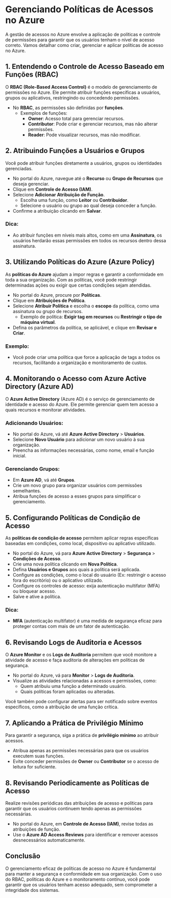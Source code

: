 # Gerenciando Políticas de Acessos no Azure

A gestão de acessos no Azure envolve a aplicação de políticas e controle de permissões para garantir que os usuários tenham o nível de acesso correto. Vamos detalhar como criar, gerenciar e aplicar políticas de acesso no Azure.

## 1. Entendendo o Controle de Acesso Baseado em Funções (RBAC)

O **RBAC (Role-Based Access Control)** é o modelo de gerenciamento de permissões no Azure. Ele permite atribuir funções específicas a usuários, grupos ou aplicativos, restringindo ou concedendo permissões.

- No **RBAC**, as permissões são definidas por **funções**.
  - Exemplos de funções:
    - **Owner**: Acesso total para gerenciar recursos.
    - **Contributor**: Pode criar e gerenciar recursos, mas não alterar permissões.
    - **Reader**: Pode visualizar recursos, mas não modificar.

## 2. Atribuindo Funções a Usuários e Grupos

Você pode atribuir funções diretamente a usuários, grupos ou identidades gerenciadas.

- No portal do Azure, navegue até o **Recurso** ou **Grupo de Recursos** que deseja gerenciar.
- Clique em **Controle de Acesso (IAM)**.
- Selecione **Adicionar Atribuição de Função**.
  - Escolha uma função, como **Leitor** ou **Contribuidor**.
  - Selecione o usuário ou grupo ao qual deseja conceder a função.
- Confirme a atribuição clicando em **Salvar**.

### Dica:
- Ao atribuir funções em níveis mais altos, como em uma **Assinatura**, os usuários herdarão essas permissões em todos os recursos dentro dessa assinatura.

## 3. Utilizando Políticas do Azure (Azure Policy)

As **políticas do Azure** ajudam a impor regras e garantir a conformidade em toda a sua organização. Com as políticas, você pode restringir determinadas ações ou exigir que certas condições sejam atendidas.

- No portal do Azure, procure por **Políticas**.
- Clique em **Atribuições de Política**.
- Selecione **Atribuir Política** e escolha o **escopo** da política, como uma assinatura ou grupo de recursos.
  - Exemplo de política: **Exigir tag em recursos** ou **Restringir o tipo de máquina virtual**.
- Defina os parâmetros da política, se aplicável, e clique em **Revisar e Criar**.

### Exemplo:
- Você pode criar uma política que force a aplicação de tags a todos os recursos, facilitando a organização e monitoramento de custos.

## 4. Monitorando o Acesso com Azure Active Directory (Azure AD)

O **Azure Active Directory** (Azure AD) é o serviço de gerenciamento de identidade e acesso do Azure. Ele permite gerenciar quem tem acesso a quais recursos e monitorar atividades.

### Adicionando Usuários:
- No portal do Azure, vá até **Azure Active Directory** > **Usuários**.
- Selecione **Novo Usuário** para adicionar um novo usuário à sua organização.
- Preencha as informações necessárias, como nome, email e função inicial.

### Gerenciando Grupos:
- Em **Azure AD**, vá até **Grupos**.
- Crie um novo grupo para organizar usuários com permissões semelhantes.
- Atribua funções de acesso a esses grupos para simplificar o gerenciamento.

## 5. Configurando Políticas de Condição de Acesso

As **políticas de condição de acesso** permitem aplicar regras específicas baseadas em condições, como local, dispositivo ou aplicativo utilizado.

- No portal do Azure, vá para **Azure Active Directory** > **Segurança** > **Condições de Acesso**.
- Crie uma nova política clicando em **Nova Política**.
- Defina **Usuários e Grupos** aos quais a política será aplicada.
- Configure as condições, como o local do usuário (Ex: restringir o acesso fora do escritório) ou o aplicativo utilizado.
- Configure os controles de acesso: exija autenticação multifator (MFA) ou bloquear acesso.
- Salve e ative a política.

### Dica:
- **MFA** (autenticação multifator) é uma medida de segurança eficaz para proteger contas com mais de um fator de autenticação.

## 6. Revisando Logs de Auditoria e Acessos

O **Azure Monitor** e os **Logs de Auditoria** permitem que você monitore a atividade de acesso e faça auditoria de alterações em políticas de segurança.

- No portal do Azure, vá para **Monitor** > **Logs de Auditoria**.
- Visualize as atividades relacionadas a acessos e permissões, como:
  - Quem atribuiu uma função a determinado usuário.
  - Quais políticas foram aplicadas ou alteradas.

Você também pode configurar alertas para ser notificado sobre eventos específicos, como a atribuição de uma função crítica.

## 7. Aplicando a Prática de Privilégio Mínimo

Para garantir a segurança, siga a prática de **privilégio mínimo** ao atribuir acessos.

- Atribua apenas as permissões necessárias para que os usuários executem suas funções.
- Evite conceder permissões de **Owner** ou **Contributor** se o acesso de leitura for suficiente.

## 8. Revisando Periodicamente as Políticas de Acesso

Realize revisões periódicas das atribuições de acesso e políticas para garantir que os usuários continuem tendo apenas as permissões necessárias.

- No portal do Azure, em **Controle de Acesso (IAM)**, revise todas as atribuições de função.
- Use o **Azure AD Access Reviews** para identificar e remover acessos desnecessários automaticamente.

## Conclusão

O gerenciamento eficaz de políticas de acesso no Azure é fundamental para manter a segurança e conformidade em sua organização. Com o uso do RBAC, políticas do Azure e o monitoramento contínuo, você pode garantir que os usuários tenham acesso adequado, sem comprometer a integridade dos sistemas.
